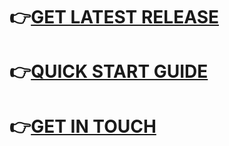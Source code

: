 # 👉[GET LATEST RELEASE](https://github.com/WikiTransformationProject/wikitraccs-releases/releases)
# 👉[QUICK START GUIDE](https://www.wikitransformationproject.com/docs/getting-started)
# 👉[GET IN TOUCH](https://www.wikitransformationproject.com/contact)
